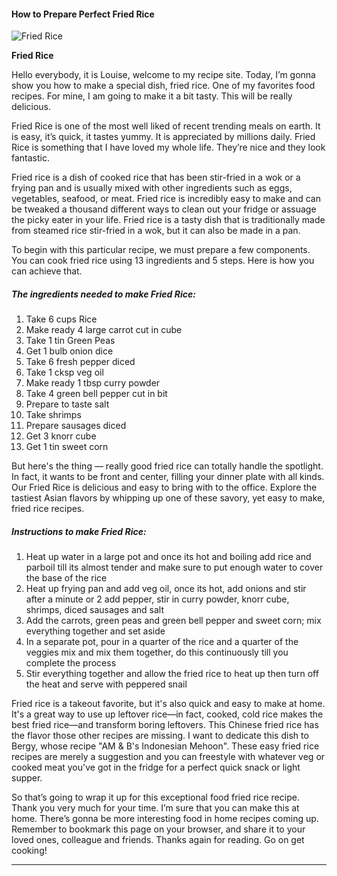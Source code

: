             

#### How to Prepare Perfect Fried Rice

![Fried Rice](https://img-global.cpcdn.com/recipes/b126200312e3609f/751x532cq70/fried-rice-recipe-main-photo.jpg)

**Fried Rice**

Hello everybody, it is Louise, welcome to my recipe site. Today, I’m gonna show you how to make a special dish, fried rice. One of my favorites food recipes. For mine, I am going to make it a bit tasty. This will be really delicious.

Fried Rice is one of the most well liked of recent trending meals on earth. It is easy, it’s quick, it tastes yummy. It is appreciated by millions daily. Fried Rice is something that I have loved my whole life. They’re nice and they look fantastic.

Fried rice is a dish of cooked rice that has been stir-fried in a wok or a frying pan and is usually mixed with other ingredients such as eggs, vegetables, seafood, or meat. Fried rice is incredibly easy to make and can be tweaked a thousand different ways to clean out your fridge or assuage the picky eater in your life. Fried rice is a tasty dish that is traditionally made from steamed rice stir-fried in a wok, but it can also be made in a pan.

To begin with this particular recipe, we must prepare a few components. You can cook fried rice using 13 ingredients and 5 steps. Here is how you can achieve that.

##### The ingredients needed to make Fried Rice:

1.  Take 6 cups Rice
2.  Make ready 4 large carrot cut in cube
3.  Take 1 tin Green Peas
4.  Get 1 bulb onion dice
5.  Take 6 fresh pepper diced
6.  Take 1 cksp veg oil
7.  Make ready 1 tbsp curry powder
8.  Take 4 green bell pepper cut in bit
9.  Prepare to taste salt
10.  Take shrimps
11.  Prepare sausages diced
12.  Get 3 knorr cube
13.  Get 1 tin sweet corn

But here's the thing — really good fried rice can totally handle the spotlight. In fact, it wants to be front and center, filling your dinner plate with all kinds. Our Fried Rice is delicious and easy to bring with to the office. Explore the tastiest Asian flavors by whipping up one of these savory, yet easy to make, fried rice recipes.

##### Instructions to make Fried Rice:

1.  Heat up water in a large pot and once its hot and boiling add rice and parboil till its almost tender and make sure to put enough water to cover the base of the rice
2.  Heat up frying pan and add veg oil, once its hot, add onions and stir after a minute or 2 add pepper, stir in curry powder, knorr cube, shrimps, diced sausages and salt
3.  Add the carrots, green peas and green bell pepper and sweet corn; mix everything together and set aside
4.  In a separate pot, pour in a quarter of the rice and a quarter of the veggies mix and mix them together, do this continuously till you complete the process
5.  Stir everything together and allow the fried rice to heat up then turn off the heat and serve with peppered snail

Fried rice is a takeout favorite, but it's also quick and easy to make at home. It's a great way to use up leftover rice—in fact, cooked, cold rice makes the best fried rice—and transform boring leftovers. This Chinese fried rice has the flavor those other recipes are missing. I want to dedicate this dish to Bergy, whose recipe "AM & B's Indonesian Mehoon". These easy fried rice recipes are merely a suggestion and you can freestyle with whatever veg or cooked meat you've got in the fridge for a perfect quick snack or light supper.

So that’s going to wrap it up for this exceptional food fried rice recipe. Thank you very much for your time. I’m sure that you can make this at home. There’s gonna be more interesting food in home recipes coming up. Remember to bookmark this page on your browser, and share it to your loved ones, colleague and friends. Thanks again for reading. Go on get cooking!

* * *